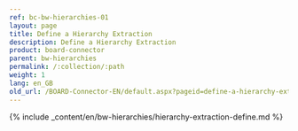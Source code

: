 ```yaml
---
ref: bc-bw-hierarchies-01
layout: page
title: Define a Hierarchy Extraction
description: Define a Hierarchy Extraction
product: board-connector
parent: bw-hierarchies
permalink: /:collection/:path
weight: 1
lang: en_GB
old_url: /BOARD-Connector-EN/default.aspx?pageid=define-a-hierarchy-extraction
---
```

{% include _content/en/bw-hierarchies/hierarchy-extraction-define.md %}
